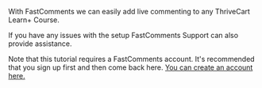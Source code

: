 With FastComments we can easily add live commenting to any ThriveCart Learn+ Course.

If you have any issues with the setup FastComments Support can also provide assistance.

Note that this tutorial requires a FastComments account. It's recommended that you sign up first and then come back here. [You can create an account here.](https://fastcomments.com/auth/tenant-signup?packageId=flex)
